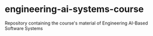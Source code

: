 # engineering-ai-systems-course
Repository containing the course's material of Engineering AI-Based Software Systems
